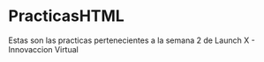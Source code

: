 # PracticasHTML
Estas son las practicas pertenecientes a la semana 2 de Launch X - Innovaccion Virtual
